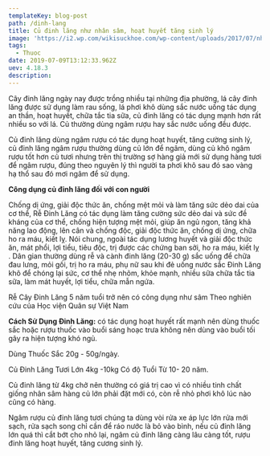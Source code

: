```yaml
---
templateKey: blog-post
path: /dinh-lang
title: Củ đinh lăng như nhân sâm, hoạt huyết tăng sinh lý
image: 'https://i2.wp.com/wikisuckhoe.com/wp-content/uploads/2017/07/nhan-sam.jpg?fit=600%2C400&ssl=1&resize=1280%2C720' 
tags:
  - Thuoc
date: 2019-07-09T13:12:33.962Z
uev: 4.18.3
description:
---
```


Cây đinh lăng ngày nay được trồng nhiều tại những địa phường, lá cây đinh lăng được sử dụng làm rau sống, lá phơi khô dùng sắc nước uống tác dụng an thần, hoạt huyết, chữa tắc tia sữa, củ đinh lăng có tác dụng mạnh hơn rất nhiều so với lá. Củ thường dùng ngâm rượu hay sắc nước uống đều được.

Củ đinh lăng dùng ngâm rượu có tác dụng hoạt huyết, tăng cường sinh lý, củ đinh lăng ngâm rượu thường dùng củ lớn để ngâm, dùng củ khô ngâm rượu tốt hơn củ tươi nhưng trên thị trường sợ hàng giả mới sử dụng hàng tươi để ngâm rượu, đúng theo nguyên lý thì người ta phơi khô sau đó sao vàng hạ thổ sau đó mơi ngâm để sử dụng.

**Công dụng củ đinh lăng đối với con người**

Chống dị ứng, giải độc thức ăn, chống mệt mỏi và làm tăng sức dẻo dai của cơ thể, Rễ Đinh Lăng có tác dụng làm tăng cường sức dẻo dai và sức đề kháng của cơ thể, chống hiện tượng mệt mỏi, giúp ăn ngủ ngon, tăng khả năng lao động, lên cân và chống độc, giải độc thức ăn, chống dị ứng, chữa ho ra máu, kiết lỵ. Nói chung, ngoài tác dụng lương huyết và giải độc thức ăn, mát phổi, lợi tiểu, tiêu độc, trị được các chứng ban sởi, ho ra máu, kiết lỵ . Dân gian thường dùng rễ và cành đinh lăng (20-30 g) sắc uống để chữa đau lưng, mỏi gối, trị ho ra máu, phụ nữ sau khi đẻ uống nước sắc Đinh Lăng khô để chóng lại sức, cơ thể nhẹ nhõm, khỏe mạnh, nhiều sữa chữa tắc tia sữa, làm mát huyết, lợi tiểu, chữa mẫn ngứa.

Rễ Cây Đinh Lăng 5 năm tuổi trở nên có công dụng như sâm Theo nghiên cứu của Học viện Quân sự Việt Nam

**Cách Sử Dụng Đinh Lăng:** có tác dụng hoạt huyết rất mạnh nên dùng thuốc sắc hoặc rượu thuốc vào buổi sáng hoạc trưa không nên dùng vào buổi tối gây ra hiện tượng khó ngủ.

Dùng Thuốc Sắc 20g - 50g/ngày.
 
Củ Đinh Lăng Tươi Lớn 4kg -10kg  Có độ Tuổi Từ 10- 20 năm.

Củ đinh lăng từ 4kg chở nên thường có giá trị cao vì có nhiều tinh chất giống nhân sâm hàng củ lớn phải đặt mới có, còn rễ nhỏ phơi khô lúc nào cũng có hàng.

Ngâm rượu củ đinh lăng tươi chúng ta dùng vòi rửa xe áp lực lớn rửa mới sạch, rửa sạch song chỉ cần để  ráo nước là bỏ vào bình, nếu củ đinh lăng lớn quá thì cắt bớt cho nhỏ lại, ngâm củ đinh lăng càng lâu càng tốt, rượu đinh lăng hoạt huyết, tăng cương sinh lý.